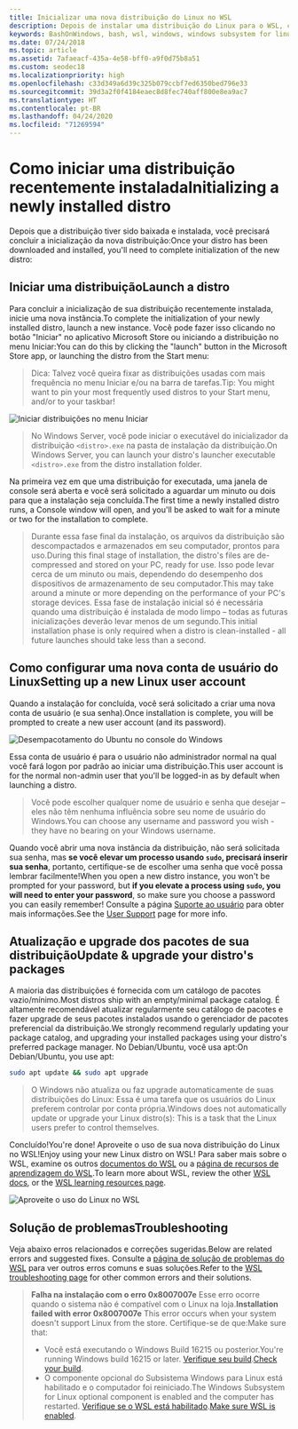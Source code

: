 ```yaml
---
title: Inicializar uma nova distribuição do Linux no WSL
description: Depois de instalar uma distribuição do Linux para o WSL, conclua a inicialização seguindo estas etapas simples
keywords: BashOnWindows, bash, wsl, windows, windows subsystem for linux, windowssubsystem, ubuntu, debian, suse, windows 10
ms.date: 07/24/2018
ms.topic: article
ms.assetid: 7afaeacf-435a-4e58-bff0-a9f0d75b8a51
ms.custom: seodec18
ms.localizationpriority: high
ms.openlocfilehash: c33d349a6d39c325b079ccbf7ed6350bed796e33
ms.sourcegitcommit: 39d3a2f0f4184eaec8d8fec740aff800e8ea9ac7
ms.translationtype: HT
ms.contentlocale: pt-BR
ms.lasthandoff: 04/24/2020
ms.locfileid: "71269594"
---
```

# <a name="initializing-a-newly-installed-distro"></a><span data-ttu-id="3ae48-104">Como iniciar uma distribuição recentemente instalada</span><span class="sxs-lookup"><span data-stu-id="3ae48-104">Initializing a newly installed distro</span></span>
<span data-ttu-id="3ae48-105">Depois que a distribuição tiver sido baixada e instalada, você precisará concluir a inicialização da nova distribuição:</span><span class="sxs-lookup"><span data-stu-id="3ae48-105">Once your distro has been downloaded and installed, you'll need to complete initialization of the new distro:</span></span>

## <a name="launch-a-distro"></a><span data-ttu-id="3ae48-106">Iniciar uma distribuição</span><span class="sxs-lookup"><span data-stu-id="3ae48-106">Launch a distro</span></span>
<span data-ttu-id="3ae48-107">Para concluir a inicialização de sua distribuição recentemente instalada, inicie uma nova instância.</span><span class="sxs-lookup"><span data-stu-id="3ae48-107">To complete the initialization of your newly installed distro, launch a new instance.</span></span> <span data-ttu-id="3ae48-108">Você pode fazer isso clicando no botão "Iniciar" no aplicativo Microsoft Store ou iniciando a distribuição no menu Iniciar:</span><span class="sxs-lookup"><span data-stu-id="3ae48-108">You can do this by clicking the "launch" button in the Microsoft Store app, or launching the distro from the Start menu:</span></span>

> <span data-ttu-id="3ae48-109">Dica: Talvez você queira fixar as distribuições usadas com mais frequência no menu Iniciar e/ou na barra de tarefas.</span><span class="sxs-lookup"><span data-stu-id="3ae48-109">Tip: You might want to pin your most frequently used distros to your Start menu, and/or to your taskbar!</span></span>

![Iniciar distribuições no menu Iniciar](media/start-menu.png)

> <span data-ttu-id="3ae48-111">No Windows Server, você pode iniciar o executável do inicializador da distribuição `<distro>.exe` na pasta de instalação da distribuição.</span><span class="sxs-lookup"><span data-stu-id="3ae48-111">On Windows Server, you can launch your distro's launcher executable `<distro>.exe` from the distro installation folder.</span></span>

<span data-ttu-id="3ae48-112">Na primeira vez em que uma distribuição for executada, uma janela de console será aberta e você será solicitado a aguardar um minuto ou dois para que a instalação seja concluída.</span><span class="sxs-lookup"><span data-stu-id="3ae48-112">The first time a newly installed distro runs, a Console window will open, and you'll be asked to wait for a minute or two for the installation to complete.</span></span>

> <span data-ttu-id="3ae48-113">Durante essa fase final da instalação, os arquivos da distribuição são descompactados e armazenados em seu computador, prontos para uso.</span><span class="sxs-lookup"><span data-stu-id="3ae48-113">During this final stage of installation, the distro's files are de-compressed and stored on your PC, ready for use.</span></span> <span data-ttu-id="3ae48-114">Isso pode levar cerca de um minuto ou mais, dependendo do desempenho dos dispositivos de armazenamento de seu computador.</span><span class="sxs-lookup"><span data-stu-id="3ae48-114">This may take around a minute or more depending on the performance of your PC's storage devices.</span></span> <span data-ttu-id="3ae48-115">Essa fase de instalação inicial só é necessária quando uma distribuição é instalada de modo limpo – todas as futuras inicializações deverão levar menos de um segundo.</span><span class="sxs-lookup"><span data-stu-id="3ae48-115">This initial installation phase is only required when a distro is clean-installed - all future launches should take less than a second.</span></span>

## <a name="setting-up-a-new-linux-user-account"></a><span data-ttu-id="3ae48-116">Como configurar uma nova conta de usuário do Linux</span><span class="sxs-lookup"><span data-stu-id="3ae48-116">Setting up a new Linux user account</span></span>

<span data-ttu-id="3ae48-117">Quando a instalação for concluída, você será solicitado a criar uma nova conta de usuário (e sua senha).</span><span class="sxs-lookup"><span data-stu-id="3ae48-117">Once installation is complete, you will be prompted to create a new user account (and its password).</span></span> 

![Desempacotamento do Ubuntu no console do Windows](media/UbuntuInstall.png)

<span data-ttu-id="3ae48-119">Essa conta de usuário é para o usuário não administrador normal na qual você fará logon por padrão ao iniciar uma distribuição.</span><span class="sxs-lookup"><span data-stu-id="3ae48-119">This user account is for the normal non-admin user that you'll be logged-in as by default when launching a distro.</span></span>

> <span data-ttu-id="3ae48-120">Você pode escolher qualquer nome de usuário e senha que desejar – eles não têm nenhuma influência sobre seu nome de usuário do Windows.</span><span class="sxs-lookup"><span data-stu-id="3ae48-120">You can choose any username and password you wish - they have no bearing on your Windows username.</span></span> 

<span data-ttu-id="3ae48-121">Quando você abrir uma nova instância da distribuição, não será solicitada sua senha, mas **se você elevar um processo usando `sudo`, precisará inserir sua senha**, portanto, certifique-se de escolher uma senha que você possa lembrar facilmente!</span><span class="sxs-lookup"><span data-stu-id="3ae48-121">When you open a new distro instance, you won't be prompted for your password, but **if you elevate a process using `sudo`, you will need to enter your password**, so make sure you choose a password you can easily remember!</span></span> <span data-ttu-id="3ae48-122">Consulte a página [Suporte ao usuário](user-support.md) para obter mais informações.</span><span class="sxs-lookup"><span data-stu-id="3ae48-122">See the [User Support](user-support.md) page for more info.</span></span>

## <a name="update--upgrade-your-distros-packages"></a><span data-ttu-id="3ae48-123">Atualização e upgrade dos pacotes de sua distribuição</span><span class="sxs-lookup"><span data-stu-id="3ae48-123">Update & upgrade your distro's packages</span></span>

<span data-ttu-id="3ae48-124">A maioria das distribuições é fornecida com um catálogo de pacotes vazio/mínimo.</span><span class="sxs-lookup"><span data-stu-id="3ae48-124">Most distros ship with an empty/minimal package catalog.</span></span> <span data-ttu-id="3ae48-125">É altamente recomendável atualizar regularmente seu catálogo de pacotes e fazer upgrade de seus pacotes instalados usando o gerenciador de pacotes preferencial da distribuição.</span><span class="sxs-lookup"><span data-stu-id="3ae48-125">We strongly recommend regularly updating your package catalog, and upgrading your installed packages using your distro's preferred package manager.</span></span> <span data-ttu-id="3ae48-126">No Debian/Ubuntu, você usa apt:</span><span class="sxs-lookup"><span data-stu-id="3ae48-126">On Debian/Ubuntu, you use apt:</span></span>

```bash
sudo apt update && sudo apt upgrade
```

> <span data-ttu-id="3ae48-127">O Windows não atualiza ou faz upgrade automaticamente de suas distribuições do Linux: Essa é uma tarefa que os usuários do Linux preferem controlar por conta própria.</span><span class="sxs-lookup"><span data-stu-id="3ae48-127">Windows does not automatically update or upgrade your Linux distro(s): This is a task that the Linux users prefer to control themselves.</span></span>

<span data-ttu-id="3ae48-128">Concluído!</span><span class="sxs-lookup"><span data-stu-id="3ae48-128">You're done!</span></span> <span data-ttu-id="3ae48-129">Aproveite o uso de sua nova distribuição do Linux no WSL!</span><span class="sxs-lookup"><span data-stu-id="3ae48-129">Enjoy using your new Linux distro on WSL!</span></span> <span data-ttu-id="3ae48-130">Para saber mais sobre o WSL, examine os outros [documentos do WSL](https://aka.ms/wsldocs) ou a [página de recursos de aprendizagem do WSL](https://aka.ms/learnwsl).</span><span class="sxs-lookup"><span data-stu-id="3ae48-130">To learn more about WSL, review the other [WSL docs](https://aka.ms/wsldocs), or the [WSL learning resources page](https://aka.ms/learnwsl).</span></span>

![Aproveite o uso do Linux no WSL](media/linux-on-wsl.png)

## <a name="troubleshooting"></a><span data-ttu-id="3ae48-132">Solução de problemas</span><span class="sxs-lookup"><span data-stu-id="3ae48-132">Troubleshooting</span></span>

<span data-ttu-id="3ae48-133">Veja abaixo erros relacionados e correções sugeridas.</span><span class="sxs-lookup"><span data-stu-id="3ae48-133">Below are related errors and suggested fixes.</span></span> <span data-ttu-id="3ae48-134">Consulte a [página de solução de problemas do WSL](troubleshooting.md) para ver outros erros comuns e suas soluções.</span><span class="sxs-lookup"><span data-stu-id="3ae48-134">Refer to the [WSL troubleshooting page](troubleshooting.md) for other common errors and their solutions.</span></span>

> <span data-ttu-id="3ae48-135">**Falha na instalação com o erro 0x8007007e** Esse erro ocorre quando o sistema não é compatível com o Linux na loja.</span><span class="sxs-lookup"><span data-stu-id="3ae48-135">**Installation failed with error 0x8007007e** This error occurs when your system doesn't support Linux from the store.</span></span>  <span data-ttu-id="3ae48-136">Certifique-se de que:</span><span class="sxs-lookup"><span data-stu-id="3ae48-136">Make sure that:</span></span>
> * <span data-ttu-id="3ae48-137">Você está executando o Windows Build 16215 ou posterior.</span><span class="sxs-lookup"><span data-stu-id="3ae48-137">You're running Windows build 16215 or later.</span></span> <span data-ttu-id="3ae48-138">[Verifique seu build](troubleshooting.md#check-your-build-number).</span><span class="sxs-lookup"><span data-stu-id="3ae48-138">[Check your build](troubleshooting.md#check-your-build-number).</span></span>
> * <span data-ttu-id="3ae48-139">O componente opcional do Subsistema Windows para Linux está habilitado e o computador foi reiniciado.</span><span class="sxs-lookup"><span data-stu-id="3ae48-139">The Windows Subsystem for Linux optional component is enabled and the computer has restarted.</span></span>  <span data-ttu-id="3ae48-140">[Verifique se o WSL está habilitado](troubleshooting.md#confirm-wsl-is-enabled).</span><span class="sxs-lookup"><span data-stu-id="3ae48-140">[Make sure WSL is enabled](troubleshooting.md#confirm-wsl-is-enabled).</span></span>

